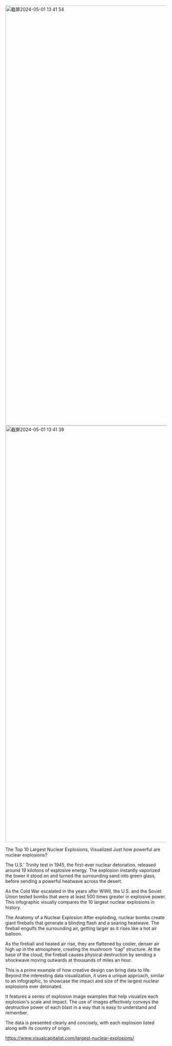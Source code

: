 <img width="1310" alt="截屏2024-05-01 13 41 54" src="https://github.com/wyh0210/reflections/assets/145874479/734b5a99-3cb1-42c8-9b9f-9372bc345e44">
<img width="1299" alt="截屏2024-05-01 13 41 39" src="https://github.com/wyh0210/reflections/assets/145874479/b09ce7c9-9615-49ae-a6dd-50f9d6386e49">

The Top 10 Largest Nuclear Explosions, Visualized
Just how powerful are nuclear explosions?

The U.S.’ Trinity test in 1945, the first-ever nuclear detonation, released around 19 kilotons of explosive energy. The explosion instantly vaporized the tower it stood on and turned the surrounding sand into green glass, before sending a powerful heatwave across the desert.

As the Cold War escalated in the years after WWII, the U.S. and the Soviet Union tested bombs that were at least 500 times greater in explosive power. This infographic visually compares the 10 largest nuclear explosions in history.

The Anatomy of a Nuclear Explosion
After exploding, nuclear bombs create giant fireballs that generate a blinding flash and a searing heatwave. The fireball engulfs the surrounding air, getting larger as it rises like a hot air balloon.

As the fireball and heated air rise, they are flattened by cooler, denser air high up in the atmosphere, creating the mushroom “cap” structure. At the base of the cloud, the fireball causes physical destruction by sending a shockwave moving outwards at thousands of miles an hour.

This is a prime example of how creative design can bring data to life. Beyond the interesting data visualization, it uses a unique approach, similar to an infographic, to showcase the impact and size of the largest nuclear explosions ever detonated.

It features a series of explosion image examples that help visualize each explosion's scale and impact. The use of images effectively conveys the destructive power of each blast in a way that is easy to understand and remember.

The data is presented clearly and concisely, with each explosion listed along with its country of origin.

https://www.visualcapitalist.com/largest-nuclear-explosions/
